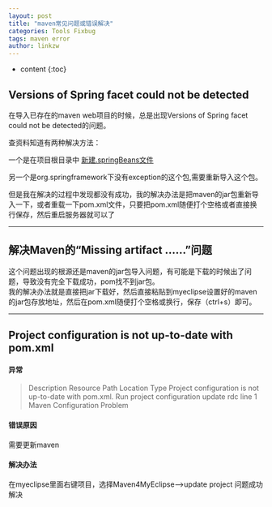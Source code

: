 ```yaml
---
layout: post
title: "maven常见问题或错误解决"
categories: Tools Fixbug
tags: maven error
author: linkzw
---
```


* content
{:toc}

## Versions of Spring facet could not be detected

在导入已存在的maven web项目的时候，总是出现Versions of Spring facet could not be detected的问题。   

查资料知道有两种解决方法：   

一个是在项目根目录中 [新建.springBeans文件](http://blog.csdn.net/wuqinghai2012/article/details/44223301)   

另一个是org.springframework下没有exception的这个包,需要重新导入这个包。   

但是我在解决的过程中发现都没有成功，我的解决办法是把maven的jar包重新导入一下，或者重载一下pom.xml文件，只要把pom.xml随便打个空格或者直接换行保存，然后重启服务器就可以了   

---

## 解决Maven的“Missing artifact ……”问题

这个问题出现的根源还是maven的jar包导入问题，有可能是下载的时候出了问题，导致没有完全下载成功，pom找不到jar包。   
我的解决办法就是直接把jar下载好，然后直接粘贴到myeclipse设置好的maven的jar包存放地址，然后在pom.xml随便打个空格或换行，保存（ctrl+s）即可。   

---

## Project configuration is not up-to-date with pom.xml

#### 异常

> Description Resource Path Location Type Project configuration is not up-to-date with pom.xml. Run project configuration update rdc line 1 Maven Configuration Problem

#### 错误原因

需要更新maven

#### 解决办法

在myeclipse里面右键项目，选择Maven4MyEclipse–>update project 问题成功解决



